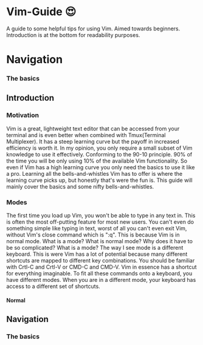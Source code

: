 # Vim-Guide :heart_eyes:
A guide to some helpful tips for using Vim. Aimed towards beginners.
Introduction is at the bottom for readability purposes.

# Navigation
### The basics


## Introduction
### Motivation
Vim is a great, lightweight text editor that can be accessed from your terminal and is even better when combined with Tmux(Terminal Multiplexer).
It has a steep learning curve but the payoff in increased efficiency is worth it.
In my opinion, you only require a small subset of Vim knowledge to use it effectively. Conforming to the 90-10 principle.
90% of the time you will be only using 10% of the available Vim functionality.
So even if Vim has a high learning curve you only need the basics to use it like a pro. Learning all the bells-and-whistles Vim has to offer
is where the learning curve picks up, but honestly that's were the fun is.
This guide will mainly cover the basics and some nifty bells-and-whistles.

### Modes
The first time you load up Vim, you won't be able to type in any text in. This is often the most off-putting feature for most new users.
You can't even do something simple like typing in text, worst of all you can't even exit Vim, without Vim's close command which is ":q".
This is because Vim is in normal mode. What is a mode? What is normal mode? Why does it have to be so complicated?
What is a mode?
The way I see mode is a different keyboard. This is were Vim has a lot of potential because many different shortcuts are mapped to different
key combinations. You should be familiar with Crtl-C and Crtl-V or CMD-C and CMD-V. Vim in essence has a shortcut for everything imaginable.
To fit all these commands onto a keyboard, you have different modes. When you are in a different mode, your keyboard has access to a different
set of shortcuts.

#### Normal


## Navigation
### The basics


